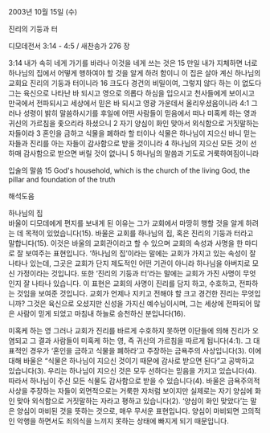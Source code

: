2003년 10월 15일 (수)

진리의 기둥과 터



디모데전서 3:14 - 4:5 / 새찬송가 276 장


3:14 내가 속히 네게 가기를 바라나 이것을 네게 쓰는 것은
15 만일 내가 지체하면 너로 하나님의 집에서 어떻게 행하여야 할 것을 알게 하려 함이니 이 집은 살아 계신 하나님의 교회요 진리의 기둥과 터이니라
16 크도다 경건의 비밀이여, 그렇지 않다 하는 이 없도다 그는 육신으로 나타난 바 되시고 영으로 의롭다 하심을 입으시고 천사들에게 보이시고 만국에서 전파되시고 세상에서 믿은 바 되시고 영광 가운데서 올리우셨음이니라
4:1 그러나 성령이 밝히 말씀하시기를 후일에 어떤 사람들이 믿음에서 떠나 미혹케 하는 영과 귀신의 가르침을 좇으리라 하셨으니
2 자기 양심이 화인 맞아서 외식함으로 거짓말하는 자들이라
3 혼인을 금하고 식물을 폐하라 할 터이나 식물은 하나님이 지으신 바니 믿는 자들과 진리를 아는 자들이 감사함으로 받을 것이니라
4 하나님의 지으신 모든 것이 선하매 감사함으로 받으면 버릴 것이 없나니
5 하나님의 말씀과 기도로 거룩하여짐이니라

입술의 말씀
15 God's household, which is the church of the living God, the pillar and foundation of the truth

해석도움





하나님의 집   
바울이 디모데에게 편지를 보내게 된 이유는 그가 교회에서 마땅히 행할 것을 알게 하려는 데 목적이 있었습니다(15). 바울은 교회를 하나님의 집, 혹은 진리의 기둥과 터라고 말합니다(15). 이것은 바울의 교회관이라고 할 수 있으며 교회의 속성과 사명을 한 마디로 잘 보여주는 표현입니다. ‘하나님의 집’이라는 말에는 교회가 가지고 있는 속성이 잘 나타나 있는데, 그곳은 교회가 단지 제도적인 어떤 기관이 아니라 하나님을 아버지로 모신 가정이라는 것입니다. 또한 ‘진리의 기둥과 터’라는 말에는 교회가 가진 사명이 무엇인지 잘 나타나 있습니다. 이 표현은 교회의 사명이 진리를 담지 하고, 수호하고, 전파하는 것임을 보여준 것입니다. 교회가 언제나 지키고 전해야 할 크고 경건한 진리는 무엇입니까? 그것은 육신으로 오셨지만 신성을 가지신 예수님이시며, 그는 세상에 전파되어 많은 사람이 믿게 되었고 마침내 하늘로 승천하신 분입니다(16). 

미혹케 하는 영 
그러나 교회가 진리를 바르게 수호하지 못하면 이단들에 의해 진리가 오염되고 그 결과 사람들이 미혹케 하는 영, 즉 귀신의 가르침을 따르게 됩니다(4:1). 그 대표적인 경우가 ‘혼인을 금하고 식물을 폐하라’고 주장하는 금욕주의 사상입니다(3). 이에 대해 바울은 “식물은 하나님이 지으신 것이기 때문에 감사로 받으면 된다”고 공박하고 있습니다(3). 우리는 하나님이 지으신 것은 모두 선하다는 믿음을 가지고 있습니다(4). 따라서 하나님이 주신 모든 식물도 감사함으로 받을 수 있습니다(4). 바울은 금욕주의적 사상을 주장하는 자들이 외면적으로는 거룩한 자처럼 보이지만 실제로는 자기 양심에 화인 맞아 외식함으로 거짓말하는 자라고 평하고 있습니다(2). ‘양심이 화인 맞았다’는 말은 양심이 마비된 것을 뜻하는 것으로, 매우 무서운 표현입니다. 양심이 마비되면 고의적인 악행을 하면서도 죄의식을 느끼지 못하는 상태에 빠지게 되기 때문입니다.